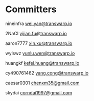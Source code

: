 # Committers
nineinfra wei.yan@transwarp.io

2NaCl yijian.fu@transwarp.io

aaron7777 xin.xu@transwarp.io

wylswz yunlu.wen@transwarp.io

huangkf kefei.huang@transwarp.io

cy490761462 yang.cong@transwarp.io

caesar0301 chenxm35@gmail.com

skydai corndai1997@gmail.com
